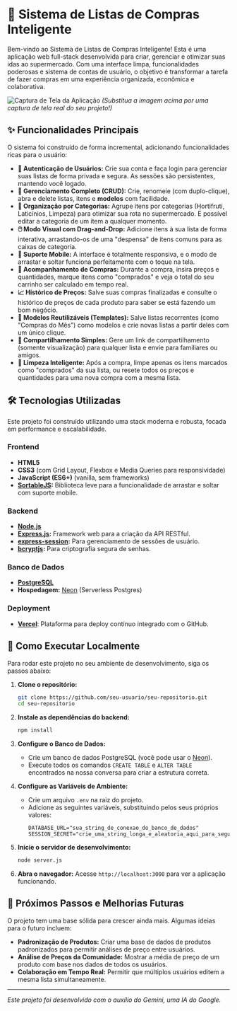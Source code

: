 # 🛒 Sistema de Listas de Compras Inteligente

Bem-vindo ao Sistema de Listas de Compras Inteligente! Esta é uma aplicação web full-stack desenvolvida para criar, gerenciar e otimizar suas idas ao supermercado. Com uma interface limpa, funcionalidades poderosas e sistema de contas de usuário, o objetivo é transformar a tarefa de fazer compras em uma experiência organizada, econômica e colaborativa.

![Captura de Tela da Aplicação](https://via.placeholder.com/800x450.png?text=Insira+um+print+da+sua+aplicação+aqui)
*(Substitua a imagem acima por uma captura de tela real do seu projeto!)*

## ✨ Funcionalidades Principais

O sistema foi construído de forma incremental, adicionando funcionalidades ricas para o usuário:

*   **🔐 Autenticação de Usuários:** Crie sua conta e faça login para gerenciar suas listas de forma privada e segura. As sessões são persistentes, mantendo você logado.
*   **📝 Gerenciamento Completo (CRUD):** Crie, renomeie (com duplo-clique), abra e delete listas, itens e **modelos** com facilidade.
*   **📂 Organização por Categorias:** Agrupe itens por categorias (Hortifruti, Laticínios, Limpeza) para otimizar sua rota no supermercado. É possível editar a categoria de um item a qualquer momento.
*   **🖱️ Modo Visual com Drag-and-Drop:** Adicione itens à sua lista de forma interativa, arrastando-os de uma "despensa" de itens comuns para as caixas de categoria.
*   **📱 Suporte Mobile:** A interface é totalmente responsiva, e o modo de arrastar e soltar funciona perfeitamente com o toque na tela.
*   **💸 Acompanhamento de Compras:** Durante a compra, insira preços e quantidades, marque itens como "comprados" e veja o total do seu carrinho ser calculado em tempo real.
*   **📈 Histórico de Preços:** Salve suas compras finalizadas e consulte o histórico de preços de cada produto para saber se está fazendo um bom negócio.
*   **🔄 Modelos Reutilizáveis (Templates):** Salve listas recorrentes (como "Compras do Mês") como modelos e crie novas listas a partir deles com um único clique.
*   **🔗 Compartilhamento Simples:** Gere um link de compartilhamento (somente visualização) para qualquer lista e envie para familiares ou amigos.
*   **🧹 Limpeza Inteligente:** Após a compra, limpe apenas os itens marcados como "comprados" da sua lista, ou resete todos os preços e quantidades para uma nova compra com a mesma lista.

## 🛠️ Tecnologias Utilizadas

Este projeto foi construído utilizando uma stack moderna e robusta, focada em performance e escalabilidade.

### **Frontend**
*   **HTML5**
*   **CSS3** (com Grid Layout, Flexbox e Media Queries para responsividade)
*   **JavaScript (ES6+)** (vanilla, sem frameworks)
*   **[SortableJS](https://github.com/SortableJS/Sortable):** Biblioteca leve para a funcionalidade de arrastar e soltar com suporte mobile.

### **Backend**
*   **[Node.js](https://nodejs.org/)**
*   **[Express.js](https://expressjs.com/):** Framework web para a criação da API RESTful.
*   **[express-session](https://github.com/expressjs/session):** Para gerenciamento de sessões de usuário.
*   **[bcryptjs](https://github.com/dcodeIO/bcrypt.js):** Para criptografia segura de senhas.

### **Banco de Dados**
*   **[PostgreSQL](https://www.postgresql.org/)**
*   **Hospedagem:** [Neon](https://neon.tech/) (Serverless Postgres)

### **Deployment**
*   **[Vercel](https://vercel.com/)**: Plataforma para deploy contínuo integrado com o GitHub.

## 🚀 Como Executar Localmente

Para rodar este projeto no seu ambiente de desenvolvimento, siga os passos abaixo:

1.  **Clone o repositório:**
    ```bash
    git clone https://github.com/seu-usuario/seu-repositorio.git
    cd seu-repositorio
    ```

2.  **Instale as dependências do backend:**
    ```bash
    npm install
    ```

3.  **Configure o Banco de Dados:**
    *   Crie um banco de dados PostgreSQL (você pode usar o [Neon](https://neon.tech/)).
    *   Execute todos os comandos `CREATE TABLE` e `ALTER TABLE` encontrados na nossa conversa para criar a estrutura correta.

4.  **Configure as Variáveis de Ambiente:**
    *   Crie um arquivo `.env` na raiz do projeto.
    *   Adicione as seguintes variáveis, substituindo pelos seus próprios valores:
        ```env
        DATABASE_URL="sua_string_de_conexao_do_banco_de_dados"
        SESSION_SECRET="crie_uma_string_longa_e_aleatoria_aqui_para_seguranca"
        ```

5.  **Inicie o servidor de desenvolvimento:**
    ```bash
    node server.js
    ```

6.  **Abra o navegador:**
    Acesse `http://localhost:3000` para ver a aplicação funcionando.

## 🔮 Próximos Passos e Melhorias Futuras

O projeto tem uma base sólida para crescer ainda mais. Algumas ideias para o futuro incluem:
*   **Padronização de Produtos:** Criar uma base de dados de produtos padronizados para permitir análises de preço entre usuários.
*   **Análise de Preços da Comunidade:** Mostrar a média de preço de um produto com base nos dados de todos os usuários.
*   **Colaboração em Tempo Real:** Permitir que múltiplos usuários editem a mesma lista simultaneamente.

---
_Este projeto foi desenvolvido com o auxílio do Gemini, uma IA do Google._